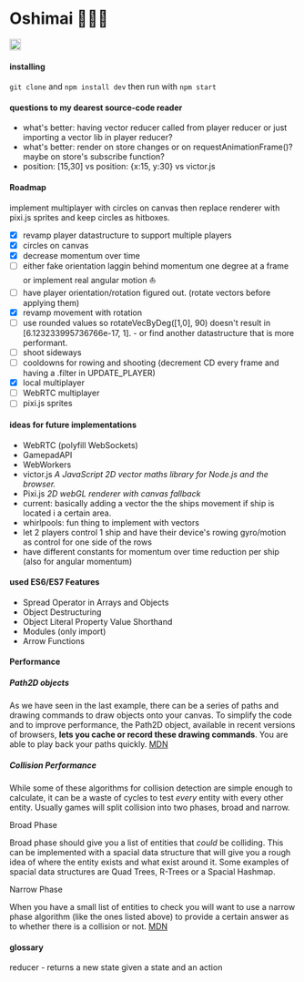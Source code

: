 # Oshimai :octopus::anchor::boat:
<a href="http://recurse.com"><img src="https://cloud.githubusercontent.com/assets/2883345/11325206/336ea5f4-9150-11e5-9e90-d86ad31993d8.png" alt="made at RC" style="height:20px" /></a>
#### installing
`git clone` and `npm install dev` then run with `npm start`

#### questions to my dearest source-code reader
- what's better: having vector reducer called from player reducer or just importing a vector lib in player reducer?
- what's better: render on store changes or on requestAnimationFrame()? maybe on store's subscribe function?
- position: [15,30] vs position: {x:15, y:30} vs victor.js

#### Roadmap
implement multiplayer with circles on canvas then replace renderer with pixi.js sprites and keep circles as hitboxes.

- [x] revamp player datastructure to support multiple players
- [x] circles on canvas
- [x] decrease momentum over time
- [ ] either fake orientation laggin behind momentum one degree at a frame or implement real angular motion :boat:
- [ ] have player orientation/rotation figured out. (rotate vectors before applying them)
- [x] revamp movement with rotation
- [ ] use rounded values so rotateVecByDeg([1,0], 90) doesn't result in [6.123233995736766e-17, 1]. - or find another datastructure that is more performant.
- [ ] shoot sideways
- [ ] cooldowns for rowing and shooting (decrement CD every frame and having a .filter in UPDATE_PLAYER)
- [x] local multiplayer
- [ ] WebRTC multiplayer
- [ ] pixi.js sprites

#### ideas for future implementations
- WebRTC (polyfill WebSockets)
- GamepadAPI
- WebWorkers
- victor.js *A JavaScript 2D vector maths library for Node.js and the browser.*
- Pixi.js *2D webGL renderer with canvas fallback*
- current: basically adding a vector the the ships movement if ship is located i a certain area.
- whirlpools: fun thing to implement with vectors
- let 2 players control 1 ship and have their device's rowing gyro/motion as control for one side of the rows
- have different constants for momentum over time reduction per ship (also for angular momentum)

#### used ES6/ES7 Features
- Spread Operator in Arrays and Objects
- Object Destructuring
- Object Literal Property Value Shorthand
- Modules (only import)
- Arrow Functions

#### Performance

##### Path2D objects
As we have seen in the last example, there can be a series of paths and drawing commands to draw objects onto your canvas. To simplify the code and to improve performance, the Path2D object, available in recent versions of browsers, **lets you cache or record these drawing commands**. You are able to play back your paths quickly.
[MDN](https://developer.mozilla.org/en-US/docs/Web/API/Canvas_API/Tutorial/Drawing_shapes)

##### Collision Performance
While some of these algorithms for collision detection are simple enough to calculate, it can be a waste of cycles to test *every* entity with every other entity. Usually games will split collision into two phases, broad and narrow.

Broad Phase

Broad phase should give you a list of entities that *could* be colliding. This can be implemented with a spacial data structure that will give you a rough idea of where the entity exists and what exist around it. Some examples of spacial data structures are Quad Trees, R-Trees or a Spacial Hashmap.

Narrow Phase

When you have a small list of entities to check you will want to use a narrow phase algorithm (like the ones listed above) to provide a certain answer as to whether there is a collision or not.
[MDN](https://developer.mozilla.org/en-US/docs/Games/Techniques/2D_collision_detection)

#### glossary
reducer - returns a new state given a state and an action
